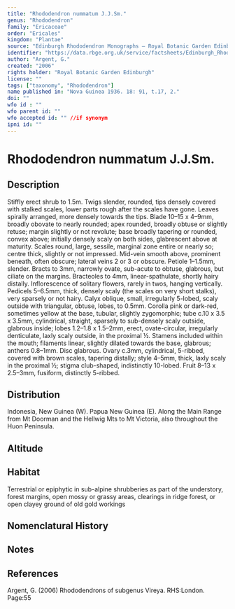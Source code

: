 ```yaml
---
title: "Rhododendron nummatum J.J.Sm."
genus: "Rhododendron"
family: "Ericaceae"
order: "Ericales"
kingdom: "Plantae"
source: "Edinburgh Rhododendron Monographs – Royal Botanic Garden Edinburgh"
identifier: "https://data.rbge.org.uk/service/factsheets/Edinburgh_Rhododendron_Monographs.xhtml"
author: "Argent, G."
created: "2006"
rights holder: "Royal Botanic Garden Edinburgh"
license: ""
tags: ["taxonomy", "Rhododendron"]
name published in: "Nova Guinea 1936. 18: 91, t.17, 2."
doi: ""
wfo id : ""
wfo parent id: ""
wfo accepted id: "" //if synonym                      
ipni id: ""
---
```


                       

# Rhododendron nummatum J.J.Sm.

## Description
Stiffly erect shrub to 1.5m. Twigs slender, rounded, tips densely covered with stalked scales, lower parts rough after the scales have gone. Leaves spirally arranged, more densely towards the tips. Blade 10–15 x 4–9mm, broadly obovate to nearly rounded; apex rounded, broadly obtuse or slightly retuse; margin slightly or not revolute; base broadly tapering or rounded, convex above; initially densely scaly on both sides, glabrescent above at maturity. Scales round, large, sessile, marginal zone entire or nearly so; centre thick, slightly or not impressed. Mid-vein smooth above, prominent beneath, often obscure; lateral veins 2 or 3 or obscure. Petiole 1–1.5mm, slender. Bracts to 3mm, narrowly ovate, sub-acute to obtuse, glabrous, but ciliate on the margins. Bracteoles to 4mm, linear-spathulate, shortly hairy distally. Inflorescence of solitary flowers, rarely in twos, hanging vertically. Pedicels 5–6.5mm, thick, densely scaly (the scales on very short stalks), very sparsely or not hairy. Calyx oblique, small, irregularly 5-lobed, scaly outside with triangular, obtuse, lobes, to 0.5mm. Corolla pink or dark-red, sometimes yellow at the base, tubular, slightly zygomorphic; tube c.10 x 3.5 x 3.5mm, cylindrical, straight, sparsely to sub-densely scaly outside, glabrous inside; lobes 1.2–1.8 x 1.5–2mm, erect, ovate-circular, irregularly denticulate, laxly scaly outside, in the proximal ½. Stamens included within the mouth; filaments linear, slightly dilated towards the base, glabrous; anthers 0.8–1mm. Disc glabrous. Ovary c.3mm, cylindrical, 5-ribbed, covered with brown scales, tapering distally; style 4–5mm, thick, laxly scaly in the proximal ½; stigma club-shaped, indistinctly 10-lobed. Fruit 8–13 x 2.5–3mm, fusiform, distinctly 5-ribbed.

## Distribution
Indonesia, New Guinea (W). Papua New Guinea (E). Along the Main Range from Mt Doorman and the Hellwig Mts to Mt Victoria, also throughout the Huon Peninsula.

## Altitude


## Habitat
Terrestrial or epiphytic in sub-alpine shrubberies as part of the understory, forest margins, open mossy or grassy areas, clearings in ridge forest, or open clayey ground of old gold workings

## Nomenclatural History

                       
## Notes


## References

Argent, G. (2006) Rhododendrons of subgenus Vireya. RHS:London. Page:55
